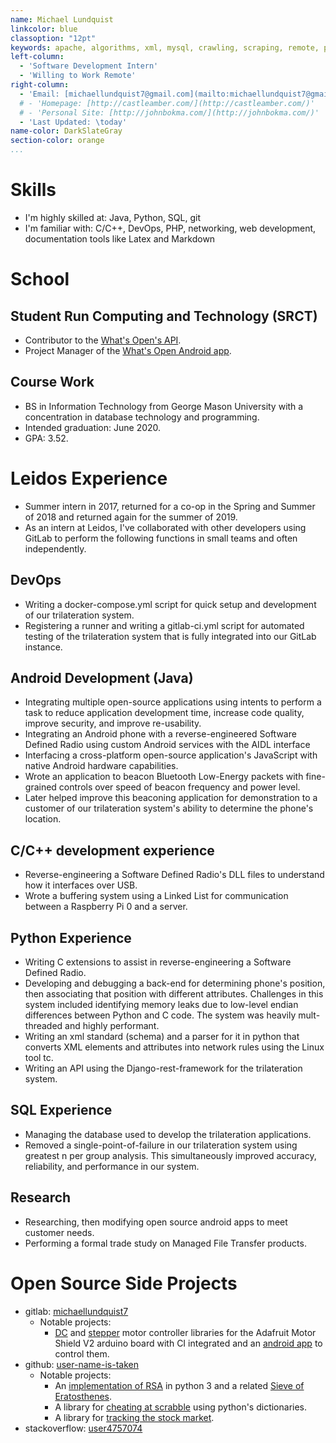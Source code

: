 ```yaml
---
name: Michael Lundquist
linkcolor: blue
classoption: "12pt"
keywords: apache, algorithms, xml, mysql, crawling,	scraping, remote, parsing, git, api, testing
left-column:
  - 'Software Development Intern'
  - 'Willing to Work Remote'
right-column:
  - 'Email: [michaellundquist7@gmail.com](mailto:michaellundquist7@gmail.com)'
  # - 'Homepage: [http://castleamber.com/](http://castleamber.com/)'
  # - 'Personal Site: [http://johnbokma.com/](http://johnbokma.com/)'
  - 'Last Updated: \today'
name-color: DarkSlateGray
section-color: orange
...
```


# Skills

- I'm highly skilled at: Java, Python, SQL, git
- I'm familiar with: C/C++, DevOps, PHP, networking, web development, documentation tools like Latex and Markdown

# School

## Student Run Computing and Technology (SRCT)

- Contributor to the [What's Open's API](https://git.gmu.edu/srct/whats-open).
- Project Manager of the [What's Open Android app](https://git.gmu.edu/srct/whats-open-android).

## Course Work

- BS in Information Technology from George Mason University with a concentration in database technology and programming.
- Intended graduation: June 2020.
- GPA: 3.52.

# Leidos Experience

- Summer intern in 2017, returned for a co-op in the Spring and Summer of 2018 and returned again for the summer of 2019.
- As an intern at Leidos, I've collaborated with other developers using GitLab to perform the following functions in small teams and often independently.

## DevOps

- Writing a docker-compose.yml script for quick setup and development of our trilateration system.
- Registering a runner and writing a gitlab-ci.yml script for automated testing of the trilateration system that is fully integrated into our GitLab instance.

## Android Development (Java)

- Integrating multiple open-source applications using intents to perform a task to reduce application development time, increase code quality, improve security, and improve re-usability.
- Integrating an Android phone with a reverse-engineered Software Defined Radio using custom Android services with the AIDL interface
- Interfacing a cross-platform open-source application's JavaScript with native Android hardware capabilities.
- Wrote an application to beacon Bluetooth Low-Energy packets with fine-grained controls over speed of beacon frequency and power level.
- Later helped improve this beaconing application for demonstration to a customer of our trilateration system's ability to determine the phone's location.

## C/C++ development experience

- Reverse-engineering a Software Defined Radio's DLL files to understand how it interfaces over USB.
- Wrote a buffering system using a Linked List for communication between a Raspberry Pi 0 and a server.

## Python Experience

- Writing C extensions to assist in reverse-engineering a Software Defined Radio.
- Developing and debugging a back-end for determining phone's position, then associating that position with different attributes. Challenges in this system included identifying memory leaks due to low-level endian differences between Python and C code. The system was heavily mult-threaded and highly performant.
- Writing an xml standard (schema) and a parser for it in python that converts XML elements and attributes into network rules using the Linux tool tc.
- Writing an API using the Django-rest-framework for the trilateration system.

## SQL Experience

- Managing the database used to develop the trilateration applications.
- Removed a single-point-of-failure in our trilateration system using greatest n per group analysis. This simultaneously improved accuracy, reliability, and performance in our system.

## Research

- Researching, then modifying open source android apps to meet customer needs.
- Performing a formal trade study on Managed File Transfer products.

# Open Source Side Projects

- gitlab: [michaellundquist7](https://gitlab.com/michaellundquist7)
  - Notable projects:
    - [DC](https://gitlab.com/robotics_fun/DC_motors) and [stepper](https://gitlab.com/robotics_fun/stepper_motors) motor controller libraries for the Adafruit Motor Shield V2 arduino board with CI integrated and an [android app](https://gitlab.com/robotics_fun/autoCar) to control them.
- github: [user-name-is-taken](https://github.com/user-name-is-taken)
  - Notable projects:
    - An [implementation of RSA](https://github.com/user-name-is-taken/RSA---pyhon-3) in python 3 and a related [Sieve of Eratosthenes](https://github.com/user-name-is-taken/new_prime_sieve/blob/master/best_sieve.py).
    - A library for [cheating at scrabble](https://github.com/user-name-is-taken/words-with-friends) using python's dictionaries.
    - A library for [tracking the stock market](https://github.com/user-name-is-taken/Stock_tracker).
- stackoverflow: [user4757074](https://stackoverflow.com/users/4757074/user4757074)
